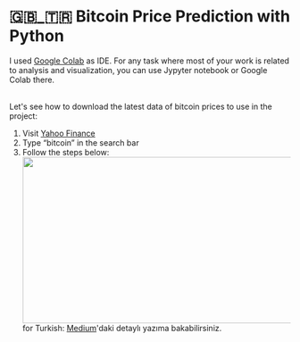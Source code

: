 # 🇬🇧_🇹🇷 Bitcoin Price Prediction with Python
I used <a href="https://colab.research.google.com/#create=true">Google Colab</a> as IDE. For any task where most of your work is related to analysis and visualization, you can use Jypyter notebook or Google Colab there.<br><br>

Let's see how to download the latest data of bitcoin prices to use in the project:

1. Visit <a href="https://finance.yahoo.com/">Yahoo Finance</a> <br>
2. Type “bitcoin” in the search bar <br>
3. Follow the steps below: <br>
<img align="left" width="585" height="298" src="https://user-images.githubusercontent.com/63544299/109509008-825f0f00-7ab1-11eb-94f3-d76934a42a08.PNG"><br><br><br><br>
for Turkish:
<a href="https://esbiskin.medium.com/bi%CC%87tcoi%CC%87n-fi%CC%87yat-tahmi%CC%87ni%CC%87-d2aee3e76884">Medium</a>'daki detaylı yazıma bakabilirsiniz.
